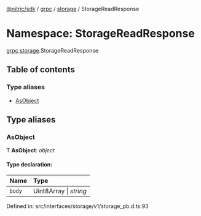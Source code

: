 [@nitric/sdk](../README.md) / [grpc](grpc.md) / [storage](grpc.storage.md) / StorageReadResponse

# Namespace: StorageReadResponse

[grpc](grpc.md).[storage](grpc.storage.md).StorageReadResponse

## Table of contents

### Type aliases

- [AsObject](grpc.storage.storagereadresponse.md#asobject)

## Type aliases

### AsObject

Ƭ **AsObject**: *object*

#### Type declaration:

Name | Type |
:------ | :------ |
`body` | Uint8Array \| *string* |

Defined in: src/interfaces/storage/v1/storage_pb.d.ts:93
